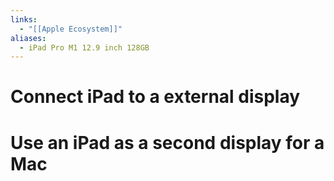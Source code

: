 ```yaml
---
links:
  - "[[Apple Ecosystem]]"
aliases:
  - iPad Pro M1 12.9 inch 128GB
---
```

# Connect iPad to a external display

# Use an iPad as a second display for a Mac